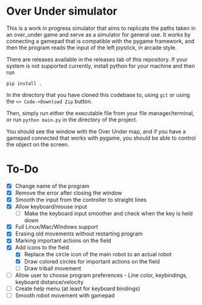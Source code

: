 # Over Under simulator

This is a work in progress simulator that aims to replicate the paths taken in an over_under game
and serve as a simulator for general use. It works by connecting a gamepad that is compatible
with the pygame framework, and then the program reads the input of the left joystick, in arcade style.

There are releases available in the releases tab of this repository. If your system is not supported currently,
install python for your machine and then run
```
pip install .
```

In the directory that you have cloned this codebase to, using `git` or using the `<> Code->Download Zip` button.

Then, simply run either the executable file from your file manager/terminal, or run `python main.py` in the directory of the project.

You should see the window with the Over Under map, and if you have a gamepad connected that works with pygame, you should be able to control
the object on the screen.

# To-Do

- [x] Change name of the program
- [x] Remove the error after closing the window
- [x] Smooth the input from the controller to straight lines
- [x] Allow keyboard/mouse input
	- [ ] Make the keyboard input smoother and check when the key is held down
- [x] Full Linux/Mac/Windows support
- [x] Erasing old movements without restarting program
- [x] Marking important actions on the field
- [x] Add icons to the field
	- [x] Replace the circle icon of the main robot to an actual robot
	- [x] Draw colored circles for important actions on the field
	- [ ] Draw triball movement
- [ ] Allow user to choose program preferences - Line color, keybindings, keyboard distance/velocity
- [ ] Create help menu (at least for keyboard bindings) 
- [ ] Smooth robot movement with gamepad
